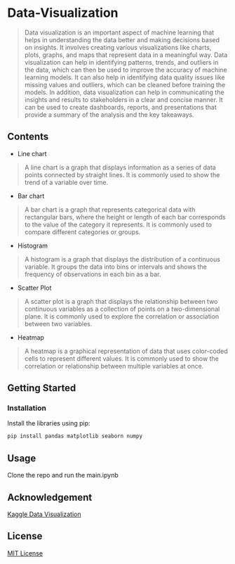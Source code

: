 # Data-Visualization
> Data visualization is an important aspect of machine learning that helps in understanding the data better and making decisions based on insights. It involves creating various visualizations like charts, plots, graphs, and maps that represent data in a meaningful way.
Data visualization can help in identifying patterns, trends, and outliers in the data, which can then be used to improve the accuracy of machine learning models. It can also help in identifying data quality issues like missing values and outliers, which can be cleaned before training the models.
In addition, data visualization can help in communicating the insights and results to stakeholders in a clear and concise manner. It can be used to create dashboards, reports, and presentations that provide a summary of the analysis and the key takeaways.

## Contents
- Line chart
> A line chart is a graph that displays information as a series of data points connected by straight lines. It is commonly used to show the trend of a variable over time.
- Bar chart
> A bar chart is a graph that represents categorical data with rectangular bars, where the height or length of each bar corresponds to the value of the category it represents. It is commonly used to compare different categories or groups.
- Histogram
> A histogram is a graph that displays the distribution of a continuous variable. It groups the data into bins or intervals and shows the frequency of observations in each bin as a bar.
- Scatter Plot
> A scatter plot is a graph that displays the relationship between two continuous variables as a collection of points on a two-dimensional plane. It is commonly used to explore the correlation or association between two variables.
- Heatmap
> A heatmap is a graphical representation of data that uses color-coded cells to represent different values. It is commonly used to show the correlation or relationship between multiple variables at once.

## Getting Started
### Installation
Install the libraries using pip:
```Python
pip install pandas matplotlib seaborn numpy
```

## Usage
Clone the repo and run the main.ipynb

## Acknowledgement
[Kaggle Data Visualization](https://www.kaggle.com/learn/data-visualization)

## License
[MIT License](https://github.com/git/git-scm.com/blob/main/MIT-LICENSE.txt)
